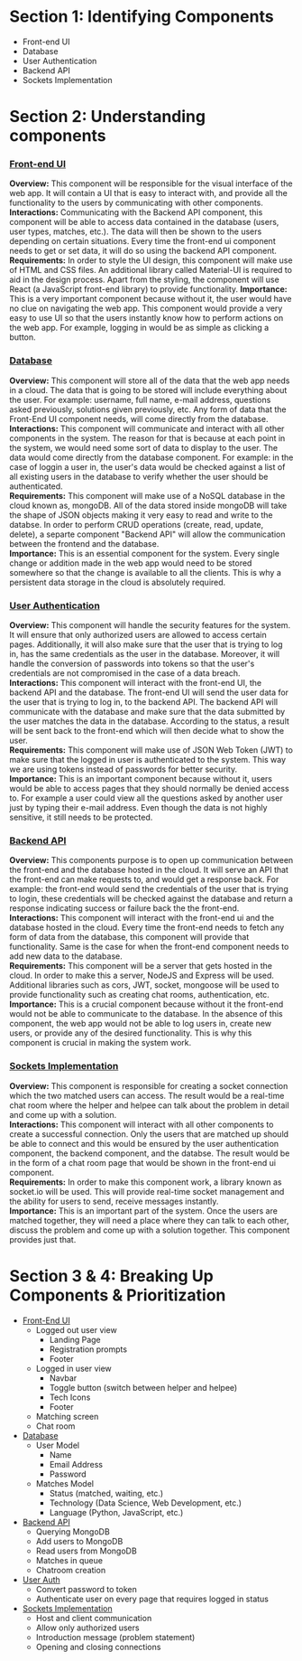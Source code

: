 # Section 1: Identifying Components

- Front-end UI
- Database
- User Authentication
- Backend API
- Sockets Implementation

# Section 2: Understanding components

### **<ins>Front-end UI</ins>**

**Overview:** This component will be responsible for the visual interface of the web app. It will contain a UI that is easy to interact with, and provide all the functionality to the users by communicating with other components.  
**Interactions:** Communicating with the Backend API component, this component will be able to access data contained in the database (users, user types, matches, etc.). The data will then be shown to the users depending on certain situations. Every time the front-end ui component needs to get or set data, it will do so using the backend API component.  
**Requirements:** In order to style the UI design, this component will make use of HTML and CSS files. An additional library called Material-UI is required to aid in the design process. Apart from the styling, the component will use React (a JavaScript front-end library) to provide functionality.
**Importance:** This is a very important component because without it, the user would have no clue on navigating the web app. This component would provide a very easy to use UI so that the users instantly know how to perform actions on the web app. For example, logging in would be as simple as clicking a button.

### **<ins>Database</ins>**

**Overview:** This component will store all of the data that the web app needs in a cloud. The data that is going to be stored will include everything about the user. For example: username, full name, e-mail address, questions asked previously, solutions given previously, etc. Any form of data that the Front-End UI component needs, will come directly from the database.  
**Interactions:** This component will communicate and interact with all other components in the system. The reason for that is because at each point in the system, we would need some sort of data to display to the user. The data would come directly from the database component. For example: in the case of loggin a user in, the user's data would be checked against a list of all existing users in the database to verify whether the user should be authenticated.  
**Requirements:** This component will make use of a NoSQL database in the cloud known as, mongoDB. All of the data stored inside mongoDB will take the shape of JSON objects making it very easy to read and write to the databse. In order to perform CRUD operations (create, read, update, delete), a separte component "Backend API" will allow the communication between the frontend and the database.  
**Importance:** This is an essential component for the system. Every single change or addition made in the web app would need to be stored somewhere so that the change is available to all the clients. This is why a persistent data storage in the cloud is absolutely required.

### **<ins>User Authentication</ins>**

**Overview:** This component will handle the security features for the system. It will ensure that only authorized users are allowed to access certain pages. Additionally, it will also make sure that the user that is trying to log in, has the same credentials as the user in the database. Moreover, it will handle the conversion of passwords into tokens so that the user's credentials are not compromised in the case of a data breach.  
**Interactions:** This component will interact with the front-end UI, the backend API and the database. The front-end UI will send the user data for the user that is trying to log in, to the backend API. The backend API will communicate with the database and make sure that the data submitted by the user matches the data in the database. According to the status, a result will be sent back to the front-end which will then decide what to show the user.  
**Requirements:** This component will make use of JSON Web Token (JWT) to make sure that the logged in user is authenticated to the system. This way we are using tokens instead of passwords for better security.  
**Importance:** This is an important component because without it, users would be able to access pages that they should normally be denied access to. For example a user could view all the questions asked by another user just by typing their e-mail address. Even though the data is not highly sensitive, it still needs to be protected.

### **<ins>Backend API</ins>**

**Overview:** This components purpose is to open up communication between the front-end and the database hosted in the cloud. It will serve an API that the front-end can make requests to, and would get a response back. For example: the front-end would send the credentials of the user that is trying to login, these credentials will be checked against the database and return a response indicating success or failure back the the front-end.  
**Interactions:** This component will interact with the front-end ui and the database hosted in the cloud. Every time the front-end needs to fetch any form of data from the database, this component will provide that functionality. Same is the case for when the front-end component needs to add new data to the database.  
**Requirements:** This component will be a server that gets hosted in the cloud. In order to make this a server, NodeJS and Express will be used. Additional libraries such as cors, JWT, socket, mongoose will be used to provide functionality such as creating chat rooms, authentication, etc.  
**Importance:** This is a crucial component because without it the front-end would not be able to communicate to the database. In the absence of this component, the web app would not be able to log users in, create new users, or provide any of the desired functionality. This is why this component is crucial in making the system work.

### **<ins>Sockets Implementation</ins>**

**Overview:** This component is responsible for creating a socket connection which the two matched users can access. The result would be a real-time chat room where the helper and helpee can talk about the problem in detail and come up with a solution.  
**Interactions:** This component will interact with all other components to create a successful connection. Only the users that are matched up should be able to connect and this would be ensured by the user authentication component, the backend component, and the databse. The result would be in the form of a chat room page that would be shown in the front-end ui component.  
**Requirements:** In order to make this component work, a library known as socket.io will be used. This will provide real-time socket management and the ability for users to send, receive messages instantly.  
**Importance:** This is an important part of the system. Once the users are matched together, they will need a place where they can talk to each other, discuss the problem and come up with a solution together. This component provides just that.

# Section 3 & 4: Breaking Up Components & Prioritization

- <ins>Front-End UI</ins>
  - Logged out user view
    - Landing Page
    - Registration prompts
    - Footer
  - Logged in user view
    - Navbar
    - Toggle button (switch between helper and helpee)
    - Tech Icons
    - Footer
  - Matching screen
  - Chat room
- <ins>Database</ins>
  - User Model
    - Name
    - Email Address
    - Password
  - Matches Model
    - Status (matched, waiting, etc.)
    - Technology (Data Science, Web Development, etc.)
    - Language (Python, JavaScript, etc.)
- <ins>Backend API</ins>
  - Querying MongoDB
  - Add users to MongoDB
  - Read users from MongoDB
  - Matches in queue
  - Chatroom creation
- <ins>User Auth</ins>
  - Convert password to token
  - Authenticate user on every page that requires logged in status
- <ins>Sockets Implementation</ins>
  - Host and client communication
  - Allow only authorized users
  - Introduction message (problem statement)
  - Opening and closing connections
